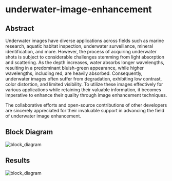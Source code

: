 # underwater-image-enhancement
## Abstract

Underwater images have diverse applications across fields such as marine research, aquatic habitat inspection, underwater surveillance, mineral identification, and more. However, the process of acquiring underwater shots is subject to considerable challenges stemming from light absorption and scattering. As the depth increases, water absorbs longer wavelengths, resulting in a predominant bluish-green appearance, while higher wavelengths, including red, are heavily absorbed. Consequently, underwater images often suffer from degradation, exhibiting low contrast, color distortion, and limited visibility. To utilize these images effectively for various applications while retaining their valuable information, it becomes imperative to enhance their quality through image enhancement techniques.

The collaborative efforts and open-source contributions of other developers are sincerely appreciated for their invaluable support in advancing the field of underwater image enhancement.

## Block Diagram 
![block_diagram](https://github.com/ShubhJain007/Underwater-Image-Enhancement/blob/main/images/block_diagram.png)

## Results
![block_diagram](https://github.com/ShubhJain007/Underwater-Image-Enhancement/blob/main/images/result1.PNG)
<!-- ![block_diagram](https://github.com/ShubhJain007/Underwater-Image-Enhancement/blob/main/images/result2.PNG) -->




